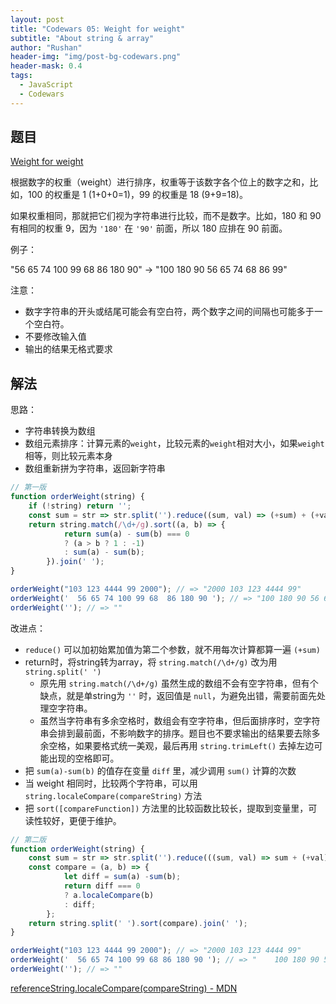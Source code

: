 ```yaml
---
layout: post
title: "Codewars 05: Weight for weight"
subtitle: "About string & array"
author: "Rushan"
header-img: "img/post-bg-codewars.png"
header-mask: 0.4
tags:
  - JavaScript
  - Codewars
---
```


## 题目

[Weight for weight](https://www.codewars.com/kata/weight-for-weight/javascript)

根据数字的权重（weight）进行排序，权重等于该数字各个位上的数字之和，比如，100 的权重是 1 (1+0+0=1)，99 的权重是 18 (9+9=18)。

如果权重相同，那就把它们视为字符串进行比较，而不是数字。比如，180 和 90 有相同的权重 9，因为 `'180'` 在 `'90'` 前面，所以 180 应排在 90 前面。

例子：

"56 65 74 100 99 68 86 180 90" -> "100 180 90 56 65 74 68 86 99"

注意：

- 数字字符串的开头或结尾可能会有空白符，两个数字之间的间隔也可能多于一个空白符。
- 不要修改输入值
- 输出的结果无格式要求

## 解法

思路：

- 字符串转换为数组
- 数组元素排序：计算元素的`weight`，比较元素的`weight`相对大小，如果`weight`相等，则比较元素本身
- 数组重新拼为字符串，返回新字符串

```js
// 第一版
function orderWeight(string) {
    if (!string) return '';
    const sum = str => str.split('').reduce((sum, val) => (+sum) + (+val));
    return string.match(/\d+/g).sort((a, b) => {
            return sum(a) - sum(b) === 0
            ? (a > b ? 1 : -1)
            : sum(a) - sum(b);
        }).join(' ');
}

orderWeight("103 123 4444 99 2000"); // => "2000 103 123 4444 99"
orderWeight('  56 65 74 100 99 68  86 180 90 '); // => "100 180 90 56 65 74 68 86 99"
orderWeight(''); // => ""
```

改进点：

- `reduce()` 可以加初始累加值为第二个参数，就不用每次计算都算一遍 `(+sum)`
- return时，将string转为array，将 `string.match(/\d+/g)` 改为用`string.split(' ')`
  - 原先用 `string.match(/\d+/g)` 虽然生成的数组不会有空字符串，但有个缺点，就是单string为 `''` 时，返回值是 `null`，为避免出错，需要前面先处理空字符串。
  - 虽然当字符串有多余空格时，数组会有空字符串，但后面排序时，空字符串会排到最前面，不影响数字的排序。题目也不要求输出的结果要去除多余空格，如果要格式统一美观，最后再用 `string.trimLeft()` 去掉左边可能出现的空格即可。
- 把 `sum(a)-sum(b)` 的值存在变量 `diff` 里，减少调用 `sum()` 计算的次数
- 当 weight 相同时，比较两个字符串，可以用 `string.localeCompare(compareString)` 方法
- 把 `sort([compareFunction])` 方法里的比较函数比较长，提取到变量里，可读性较好，更便于维护。

```js
// 第二版
function orderWeight(string) {
    const sum = str => str.split('').reduce(((sum, val) => sum + (+val)), 0);
    const compare = (a, b) => {
            let diff = sum(a) -sum(b);
            return diff === 0
            ? a.localeCompare(b)
            : diff;
        };
    return string.split(' ').sort(compare).join(' ');
}

orderWeight("103 123 4444 99 2000"); // => "2000 103 123 4444 99"
orderWeight('  56 65 74 100 99 68 86 180 90 '); // => "    100 180 90 56 65 74 68 86 99"
orderWeight(''); // => ""
```

[referenceString.localeCompare(compareString) - MDN](https://developer.mozilla.org/zh-CN/docs/Web/JavaScript/Reference/Global_Objects/String/localeCompare)